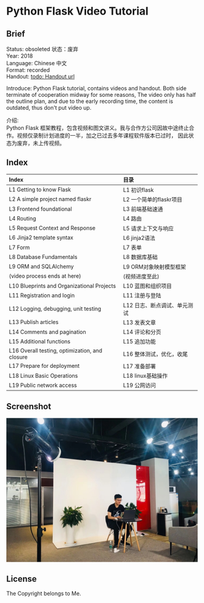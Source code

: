 Python Flask Video Tutorial 
===
## Brief
Status:  obsoleted  状态：废弃  
Year: 2018  
Language: Chinese 中文  
Format: recorded  
Handout:  [todo: Handout url](https://)  

Introduce: 
Python Flask tutorial, contains videos and handout. Both side terminate of cooperation midway for some reasons,
The video only has half the outline plan, and due to the early recording time, the content is outdated, 
thus don't put video up.  

介绍:  
Python Flask 框架教程，包含视频和图文讲义。我与合作方公司因故中途终止合作。视频仅录制计划进度的一半，加之已过去多年课程软件版本已过时，
因此状态为废弃，未上传视频。


## Index
| Index                                          | 目录                |
|:-----------------------------------------------|:------------------|
| L1 Getting to know Flask                       | L1 初识flask        |
| L2 A simple project named flaskr               | L2 一个简单的flaskr项目  |
| L3 Frontend foundational                       | L3 前端基础速通         |
| L4 Routing                                     | L4 路由             |
| L5 Request Context and Response                | L5 请求上下文与响应       |
| L6 Jinja2 template syntax                      | L6 jinja2语法       |
| L7 Form                                        | L7 表单             |
| L8 Database Fundamentals                       | L8 数据库基础          |
| L9 ORM and SQLAlchemy                          | L9 ORM对象映射模型框架    |
| (video process ends at here)                   | (视频进度至此)          |
| L10 Blueprints and Organizational Projects     | L10 蓝图和组织项目       |
| L11 Registration and login                     | L11 注册与登陆         |
| L12 Logging, debugging, unit testing           | L12 日志、断点调试、单元测试  |
| L13 Publish articles                           | L13 发表文章          |
| L14 Comments and pagination                    | L14 评论和分页         |
| L15 Additional functions                       | L15 追加功能          |
| L16 Overall testing, optimization, and closure | L16 整体测试，优化，收尾    |
| L17 Prepare for deployment                     | L17 准备部署          |
| L18 Linux Basic Operations                     | L18 linux基础操作     |
| L19 Public network access                      | L19 公网访问          |


## Screenshot
![1](./README_IMG/1.jpeg)

## License
The Copyright belongs to Me.  
